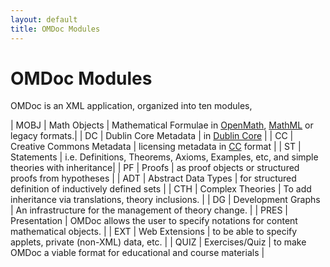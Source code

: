 ```yaml
---
layout: default
title: OMDoc Modules
---
```

# OMDoc Modules

OMDoc is an XML application, organized into ten modules,

| MOBJ | Math Objects | Mathematical Formulae in [OpenMath]("http://www.openmath.org"), [MathML]("http://www.w3.org/Math/") or legacy formats.|
| DC | Dublin Core Metadata | in [Dublin Core]("http://www.dublincore.org") |
| CC | Creative Commons  Metadata | licensing metadata in [CC]("http://www.creativecommons.org") format |
| ST | Statements | i.e.  Definitions, Theorems, Axioms, Examples, etc, and simple theories with inheritance|
| PF | Proofs | as proof objects or structured proofs from hypotheses |
| ADT | Abstract Data Types |  for structured definition of inductively defined sets |
| CTH | Complex Theories | To add inheritance via translations, theory inclusions. |
| DG | Development Graphs | An infrastructure for the management of theory change. |
| PRES | Presentation | OMDoc allows the user to specify  notations for content mathematical objects. |
| EXT | Web Extensions | to be able to specify applets, private (non-XML) data, etc. |
| QUIZ | Exercises/Quiz | to make OMDoc a viable format for educational and course materials |

